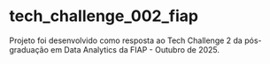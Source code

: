 # tech_challenge_002_fiap
Projeto foi desenvolvido como resposta ao Tech Challenge 2 da pós-graduação em Data Analytics da FIAP - Outubro de 2025.
